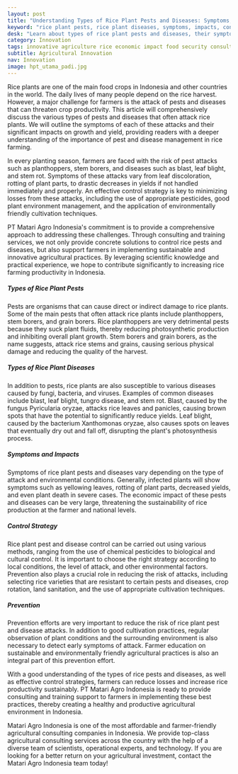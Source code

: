```yaml
---
layout: post
title: "Understanding Types of Rice Plant Pests and Diseases: Symptoms, Impacts, and Effective Control Strategies"
keyword: "rice plant pests, rice plant diseases, symptoms, impacts, control, prevention, agriculture, agricultural consultants, integrated agricultural training, PT Matari Agro Indonesia"
desk: "Learn about types of rice plant pests and diseases, their symptoms, impacts, and effective strategies for control and prevention"
category: Innovation
tags: innovative agriculture rice economic impact food security consultant
subtitle: Agricultural Innovation
nav: Innovation
image: hpt_utama_padi.jpg
---
```


Rice plants are one of the main food crops in Indonesia and other countries in the world. The daily lives of many people depend on the rice harvest. However, a major challenge for farmers is the attack of pests and diseases that can threaten crop productivity. This article will comprehensively discuss the various types of pests and diseases that often attack rice plants. We will outline the symptoms of each of these attacks and their significant impacts on growth and yield, providing readers with a deeper understanding of the importance of pest and disease management in rice farming.

In every planting season, farmers are faced with the risk of pest attacks such as planthoppers, stem borers, and diseases such as blast, leaf blight, and stem rot. Symptoms of these attacks vary from leaf discoloration, rotting of plant parts, to drastic decreases in yields if not handled immediately and properly. An effective control strategy is key to minimizing losses from these attacks, including the use of appropriate pesticides, good plant environment management, and the application of environmentally friendly cultivation techniques.

PT Matari Agro Indonesia's commitment is to provide a comprehensive approach to addressing these challenges. Through consulting and training services, we not only provide concrete solutions to control rice pests and diseases, but also support farmers in implementing sustainable and innovative agricultural practices. By leveraging scientific knowledge and practical experience, we hope to contribute significantly to increasing rice farming productivity in Indonesia.

##### Types of Rice Plant Pests

Pests are organisms that can cause direct or indirect damage to rice plants. Some of the main pests that often attack rice plants include planthoppers, stem borers, and grain borers. Rice planthoppers are very detrimental pests because they suck plant fluids, thereby reducing photosynthetic production and inhibiting overall plant growth. Stem borers and grain borers, as the name suggests, attack rice stems and grains, causing serious physical damage and reducing the quality of the harvest.

##### Types of Rice Plant Diseases

In addition to pests, rice plants are also susceptible to various diseases caused by fungi, bacteria, and viruses. Examples of common diseases include blast, leaf blight, tungro disease, and stem rot. Blast, caused by the fungus Pyricularia oryzae, attacks rice leaves and panicles, causing brown spots that have the potential to significantly reduce yields. Leaf blight, caused by the bacterium Xanthomonas oryzae, also causes spots on leaves that eventually dry out and fall off, disrupting the plant's photosynthesis process.

##### Symptoms and Impacts

Symptoms of rice plant pests and diseases vary depending on the type of attack and environmental conditions. Generally, infected plants will show symptoms such as yellowing leaves, rotting of plant parts, decreased yields, and even plant death in severe cases. The economic impact of these pests and diseases can be very large, threatening the sustainability of rice production at the farmer and national levels.

##### Control Strategy

Rice plant pest and disease control can be carried out using various methods, ranging from the use of chemical pesticides to biological and cultural control. It is important to choose the right strategy according to local conditions, the level of attack, and other environmental factors. Prevention also plays a crucial role in reducing the risk of attacks, including selecting rice varieties that are resistant to certain pests and diseases, crop rotation, land sanitation, and the use of appropriate cultivation techniques.

##### Prevention

Prevention efforts are very important to reduce the risk of rice plant pest and disease attacks. In addition to good cultivation practices, regular observation of plant conditions and the surrounding environment is also necessary to detect early symptoms of attack. Farmer education on sustainable and environmentally friendly agricultural practices is also an integral part of this prevention effort.

With a good understanding of the types of rice pests and diseases, as well as effective control strategies, farmers can reduce losses and increase rice productivity sustainably. PT Matari Agro Indonesia is ready to provide consulting and training support to farmers in implementing these best practices, thereby creating a healthy and productive agricultural environment in Indonesia.

Matari Agro Indonesia is one of the most affordable and farmer-friendly agricultural consulting companies in Indonesia. We provide top-class agricultural consulting services across the country with the help of a diverse team of scientists, operational experts, and technology. If you are looking for a better return on your agricultural investment, contact the Matari Agro Indonesia team today!
